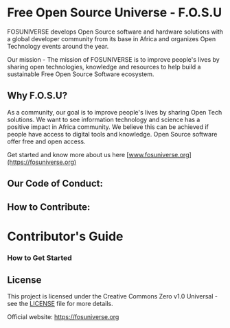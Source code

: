 


# Free Open Source Universe - F.O.S.U

FOSUNIVERSE develops Open Source software and hardware solutions with a global developer community from its base in Africa and organizes Open Technology events around the year. 

Our mission - The mission of FOSUNIVERSE is to improve people's lives by sharing open technologies, knowledge and resources to 
help build a sustainable Free Open Source Software ecosystem.

## Why F.O.S.U? 
As a community, our goal is to improve people's lives by sharing Open Tech solutions. We want to see information technology and science has a positive impact in Africa community. We believe this can be achieved if people have access to digital tools and knowledge. Open Source software offer free and open access.

Get started and know more about us here [www.fosuniverse.org](https://fosuniverse.org)

## Our Code of Conduct:

## How to Contribute:

# Contributor's Guide

### How to Get Started

## License

This project is licensed under the Creative Commons Zero v1.0 Universal - see the [LICENSE](LICENSE) file for more details.

Official website: https://fosuniverse.org

